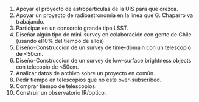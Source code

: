 1. Apoyar el proyecto de astroparticulas de la UIS para que crezca.
2. Apoyar un proyecto de radioastronomia en la linea que G. Chaparro va trabajando.
3. Participar en un consorcio grande tipo LSST.
4. Diseñar algún tipo de mini-survey en colaboración con gente de Chile (usando el10% del tiempo de ellos)
5. Diseño-Construccion de un survey de time-domain con un telescopio de <50cm.
6. Diseño-Construccion de un survey de low-surface brightness objects con telecopio de <50cm.
7. Analizar datos de archivo sobre un proyecto en común.
8. Pedir tiempo en telescopios que no este over-subscribed.
9. Comprar tiempo de telescopios.
10. Construir un observatorio IR/optico.
